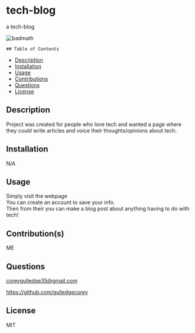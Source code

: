 # tech-blog
a tech-blog

![badmath](https://img.shields.io/github/languages/top/lernantino/badmath)

    ## Table of Contents
- [Description](#Description)
- [Installation](#Installation)
- [Usage](#Usage)
- [Contributions](#Contributions)
- [Questions](#Questions)
- [License](#License)

## Description
Project was created for people who love tech and wanted a page where they could write articles and voice their thoughts/opinions about tech.

## Installation
N/A

## Usage
Simply visit the webpage   <br>
You can create an account to save your info. <br>
Then from their you can make a blog post about anything having to do with tech!

## Contribution(s)
ME

## Questions
coreygulledge35@gmail.com

https://github.com/gulledgecorey

## License
MIT